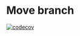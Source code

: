 # Move branch

[![codecov](https://codecov.io/github/egor951769794/SpaceBattle/branch/move/graph/badge.svg?token=V44VRLBEG8)](https://codecov.io/github/egor951769794/SpaceBattle)
